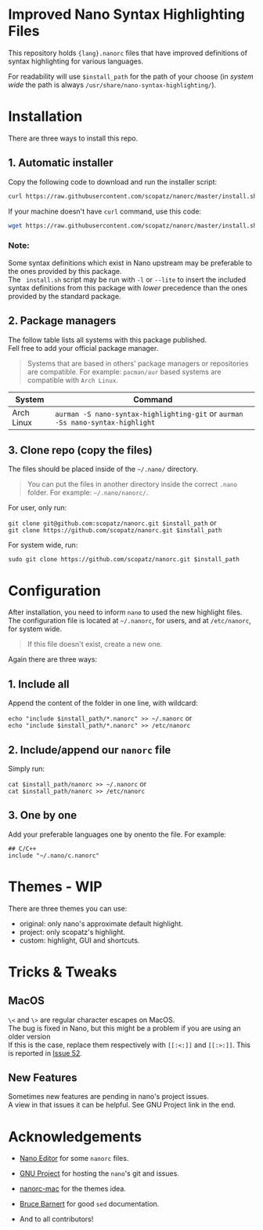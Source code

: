 # Improved Nano Syntax Highlighting Files

This repository holds ``{lang}.nanorc`` files that have improved definitions of syntax highlighting for various languages.

For readability will use `$install_path` for the path of your choose (in *system wide* the path is always `/usr/share/nano-syntax-highlighting/`).

# Installation

There are three ways to install this repo.

## 1. Automatic installer

Copy the following code to download and run the installer script:

```sh
curl https://raw.githubusercontent.com/scopatz/nanorc/master/install.sh | sh
```

If your machine doesn't have `curl` command, use this code:

```sh
wget https://raw.githubusercontent.com/scopatz/nanorc/master/install.sh -O- | sh
```

### Note:

Some syntax definitions which exist in Nano upstream may be preferable to the ones provided by this package.  
The ` install.sh` script may be run with `-l` or `--lite` to insert the included syntax definitions from this package with *lower* precedence than the ones provided by the standard package.

## 2. Package managers

The follow table lists all systems with this package published.  
Fell free to add your official package manager.
> Systems that are based in others' package managers or repositories are compatible. For example: `pacman/aur` based systems are compatible with `Arch Linux`.

| System | Command |
| --- | --- |
| Arch Linux | `aurman -S nano-syntax-highlighting-git` or `aurman -Ss nano-syntax-highlight` |

## 3. Clone repo (copy the files)

The files should be placed inside of the `~/.nano/` directory.

> You can put the files in another directory inside the correct `.nano` folder.
> For example: `~/.nano/nanorc/`.

For user, only run:

`git clone git@github.com:scopatz/nanorc.git $install_path` or  
`git clone https://github.com/scopatz/nanorc.git $install_path`

For system wide, run:

`sudo git clone https://github.com/scopatz/nanorc.git $install_path`

# Configuration

After installation, you need to inform `nano` to used the new highlight files. 
The configuration file is located at `~/.nanorc`, for users, and at `/etc/nanorc`, for system wide.
> If this file doesn't exist, create a new one.

Again there are three ways:

## 1. Include all

Append the content of the folder in one line, with wildcard:

`echo "include $install_path/*.nanorc" >> ~/.nanorc` or  
`echo "include $install_path/*.nanorc" >> /etc/nanorc`

## 2. Include/append our `nanorc` file

Simply run:

`cat $install_path/nanorc >> ~/.nanorc` or  
`cat $install_path/nanorc >> /etc/nanorc`

## 3. One by one

Add your preferable languages one by onento the file. For example:

```
## C/C++
include "~/.nano/c.nanorc"
```

# Themes - WIP

There are three themes you can use:
- original: only nano's approximate default highlight.
- project: only scopatz's highlight.
- custom: highlight, GUI and shortcuts.


# Tricks & Tweaks

## MacOS

`\<` and `\>` are regular character escapes on MacOS.  
The bug is fixed in Nano, but this might be a problem if you are using an older version  
If this is the case, replace them respectively with `[[:<:]]` and `[[:>:]]`.
This is reported in [Issue 52](https://github.com/scopatz/nanorc/issues/52).

## New Features

Sometimes new features are pending in nano's project issues.  
A view in that issues it can be helpful. See GNU Project link in the end.


# Acknowledgements

- [Nano Editor](https://www.nano-editor.org) for some `nanorc` files.
- [GNU Project](https://savannah.gnu.org/projects/nano/) for hosting the `nano`'s git and issues.
- [nanorc-mac](https://github.com/richrad/nanorc-mac) for the themes idea.
- [Bruce Barnert](http://www.grymoire.com/Unix/Sed.html#toc-uh-5) for good `sed` documentation.

- And to all contributors!
